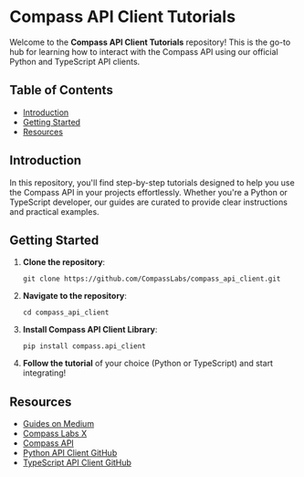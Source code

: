 # Compass API Client Tutorials

Welcome to the **Compass API Client Tutorials** repository! This is the go-to hub for learning how to interact with the Compass API using our official Python and TypeScript API clients.

## Table of Contents
- [Introduction](#introduction)
- [Getting Started](#getting-started)
- [Resources](#resources)

## Introduction

In this repository, you'll find step-by-step tutorials designed to help you use the Compass API in your projects effortlessly. Whether you're a Python or TypeScript developer, our guides are curated to provide clear instructions and practical examples.

## Getting Started

1. **Clone the repository**:
    ```
    git clone https://github.com/CompassLabs/compass_api_client.git
    ```
2. **Navigate to the repository**:
    ```
    cd compass_api_client
    ```
3. **Install Compass API Client Library**:
    ```
    pip install compass.api_client
    ```
4. **Follow the tutorial** of your choice (Python or TypeScript) and start integrating!

## Resources

- [Guides on Medium](https://medium.com/@compasslabs)
- [Compass Labs X](https://x.com/labs_compass)
- [Compass API](https://api.compasslabs.ai/)
- [Python API Client GitHub](https://github.com/CompassLabs/compass_api_client/tree/main/python_client)
- [TypeScript API Client GitHub](https://github.com/CompassLabs/compass_api_client/tree/main/ts_client)
